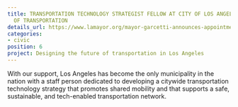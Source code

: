 ```yaml
---
title: TRANSPORTATION TECHNOLOGY STRATEGIST FELLOW AT CITY OF LOS ANGELES DEPARTMENT
  OF TRANSPORTATION
details_url: https://www.lamayor.org/mayor-garcetti-announces-appointment-transportation-technology-strategist-fellow
categories:
- civic
position: 6
project: Designing the future of transportation in Los Angeles
---
```


With our support, Los Angeles has become the only municipality in the nation with a staff person dedicated to developing a citywide transportation technology strategy that promotes shared mobility and that supports a safe, sustainable, and tech-enabled transportation network.
